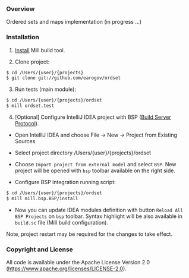 ### Overview

Ordered sets and maps implementation (in progress ...)

### Installation

1. [Install](https://com-lihaoyi.github.io/mill/#installation) Mill build tool.

2. Clone project:

```dtd
$ cd /Users/{user}/{projects}
$ git clone git://github.com/earogov/ordset
```

3. Run tests (main module):

```dtd
$ cd /Users/{user}/{projects}/ordset
$ mill ordset.test
```

4. [Optional] Configure IntelliJ IDEA project with BSP ([Build Server Protocol](https://build-server-protocol.github.io/)).

- Open IntelliJ IDEA and choose File -> New -> Project from Existing Sources

- Select project directory /Users/{user}/{projects}/ordset

- Choose `Import project from external model` and select `BSP`. New project will be opened with `bsp` toolbar available 
  on the right side.
  
- Configure BSP integration running script:

```dtd
$ cd /Users/{user}/{projects}/ordset
$ mill mill.bsp.BSP/install  
```

- Now you can update IDEA modules definition with button `Reload All BSP Projects` on `bsp` toolbar.
Syntax highlight will be also available in `build.sc` file (Mill build configuration).

Note, project restart may be required for the changes to take effect.

### Copyright and License

All code is available under the Apache License Version 2.0 (https://www.apache.org/licenses/LICENSE-2.0).
